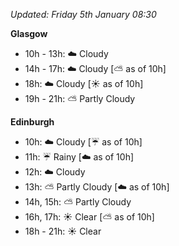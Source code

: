 *Updated: Friday 5th January 08:30*

**Glasgow**

* 10h - 13h: :cloud: Cloudy
* 14h - 17h: :cloud: Cloudy [:partly_sunny: as of 10h]
* 18h: :cloud: Cloudy [:sunny: as of 10h]
* 19h - 21h: :partly_sunny: Partly Cloudy

**Edinburgh**

* 10h: :cloud: Cloudy [:umbrella: as of 10h]
* 11h: :umbrella: Rainy [:cloud: as of 10h]
* 12h: :cloud: Cloudy
* 13h: :partly_sunny: Partly Cloudy [:cloud: as of 10h]
* 14h, 15h: :partly_sunny: Partly Cloudy
* 16h, 17h: :sunny: Clear [:partly_sunny: as of 10h]
* 18h - 21h: :sunny: Clear
